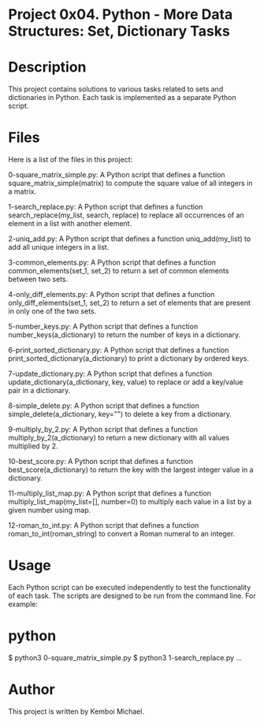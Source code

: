 # Project 0x04. Python - More Data Structures: Set, Dictionary Tasks
# Description
This project contains solutions to various tasks related to sets and dictionaries in Python. Each task is implemented as a separate Python script.

# Files
Here is a list of the files in this project:

0-square_matrix_simple.py: A Python script that defines a function square_matrix_simple(matrix) to compute the square value of all integers in a matrix.

1-search_replace.py: A Python script that defines a function search_replace(my_list, search, replace) to replace all occurrences of an element in a list with another element.

2-uniq_add.py: A Python script that defines a function uniq_add(my_list) to add all unique integers in a list.

3-common_elements.py: A Python script that defines a function common_elements(set_1, set_2) to return a set of common elements between two sets.

4-only_diff_elements.py: A Python script that defines a function only_diff_elements(set_1, set_2) to return a set of elements that are present in only one of the two sets.

5-number_keys.py: A Python script that defines a function number_keys(a_dictionary) to return the number of keys in a dictionary.

6-print_sorted_dictionary.py: A Python script that defines a function print_sorted_dictionary(a_dictionary) to print a dictionary by ordered keys.

7-update_dictionary.py: A Python script that defines a function update_dictionary(a_dictionary, key, value) to replace or add a key/value pair in a dictionary.

8-simple_delete.py: A Python script that defines a function simple_delete(a_dictionary, key="") to delete a key from a dictionary.

9-multiply_by_2.py: A Python script that defines a function multiply_by_2(a_dictionary) to return a new dictionary with all values multiplied by 2.

10-best_score.py: A Python script that defines a function best_score(a_dictionary) to return the key with the largest integer value in a dictionary.

11-multiply_list_map.py: A Python script that defines a function multiply_list_map(my_list=[], number=0) to multiply each value in a list by a given number using map.

12-roman_to_int.py: A Python script that defines a function roman_to_int(roman_string) to convert a Roman numeral to an integer.

# Usage
Each Python script can be executed independently to test the functionality of each task. The scripts are designed to be run from the command line. For example:

# python

$ python3 0-square_matrix_simple.py
$ python3 1-search_replace.py
...

# Author
This project is written by Kemboi Michael.




